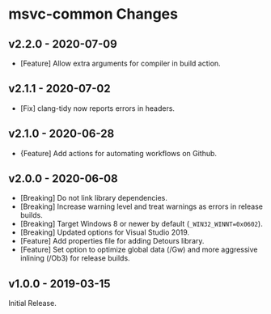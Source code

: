 # msvc-common Changes

## v2.2.0 - 2020-07-09
-   \[Feature\] Allow extra arguments for compiler in build action.

## v2.1.1 - 2020-07-02
-   \[Fix\] clang-tidy now reports errors in headers.

## v2.1.0 - 2020-06-28
-   \{Feature\] Add actions for automating workflows on Github.

## v2.0.0 - 2020-06-08
-   \[Breaking\] Do not link library dependencies.
-   \[Breaking\] Increase warning level and treat warnings as errors in release builds.
-   \[Breaking\] Target Windows 8 or newer by default (`_WIN32_WINNT=0x0602`).
-   \[Breaking\] Updated options for Visual Studio 2019.
-   \[Feature\] Add properties file for adding Detours library.
-   \[Feature\] Set option to optimize global data (/Gw) and more aggressive inlining (/Ob3) for release builds.

## v1.0.0 - 2019-03-15
Initial Release.
